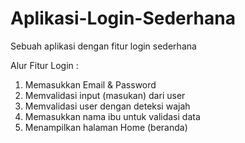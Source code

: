 # Aplikasi-Login-Sederhana
Sebuah aplikasi dengan fitur login sederhana

Alur Fitur Login :
1. Memasukkan Email & Password
2. Memvalidasi input (masukan) dari user
3. Memvalidasi user dengan deteksi wajah
4. Memasukkan nama ibu untuk validasi data
5. Menampilkan halaman Home (beranda)
